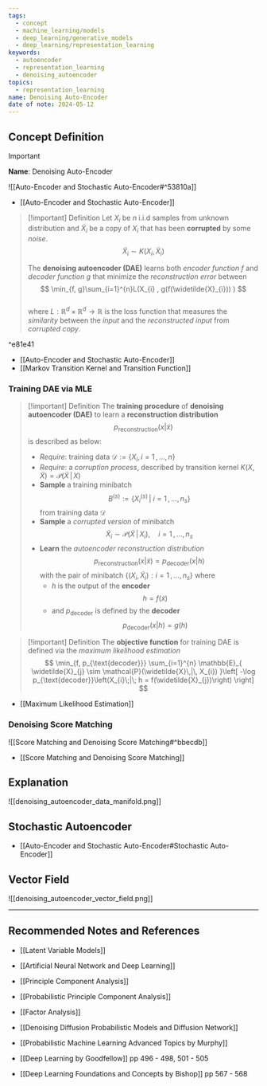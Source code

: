 ```yaml
---
tags:
  - concept
  - machine_learning/models
  - deep_learning/generative_models
  - deep_learning/representation_learning
keywords:
  - autoencoder
  - representation_learning
  - denoising_autoencoder
topics:
  - representation_learning
name: Denoising Auto-Encoder
date of note: 2024-05-12
---
```


## Concept Definition

>[!important]
>**Name**: Denoising Auto-Encoder

![[Auto-Encoder and Stochastic Auto-Encoder#^53810a]]

- [[Auto-Encoder and Stochastic Auto-Encoder]]

>[!important] Definition
>Let $X_{i}$ be $n$ i.i.d samples from unknown distribution and $\widetilde{X}_{i}$ be a copy of $X_{i}$ that has been **corrupted** by some *noise*. $$\widetilde{X}_{i} \sim K(X_{i}, \widetilde{X}_{i})$$
>
>The **denoising autoencoder (DAE)** learns both *encoder function* $f$ and *decoder function* $g$ that minimize the *reconstruction error* between 
>$$
>\min_{f, g}\sum_{i=1}^{n}L(X_{i} , g(f(\widetilde{X}_{i})) ) 
>$$   
>where $L: \mathbb{R}^{d} \times \mathbb{R}^{d} \to \mathbb{R}$ is the loss function that measures the *similarity* between the *input* and the *reconstructed input* from *corrupted copy*.

^e81e41

- [[Auto-Encoder and Stochastic Auto-Encoder]]
- [[Markov Transition Kernel and Transition Function]]


### Training DAE via MLE

>[!important] Definition
>The **training procedure** of **denoising autoencoder (DAE)** to learn a **reconstruction distribution** $$p_{\text{reconstruction}}(x | \tilde{x})$$ is described as below:
>- *Require*: training data $\mathcal{D}:= \{ X_{i}, i=1\,{,}\ldots{,}\,n \}$
>- *Require*: a *corruption process*, described by transition kernel $K(X, \widetilde{X}) = \mathcal{P}(\widetilde{X}\,|\, X)$
>- **Sample** a training minibatch $$B^{(s)} := \left\{ X_{i}^{(s)}\,|\; i=1\,{,}\ldots{,}\,n_{s} \right\}$$ from training data $\mathcal{D}$
>- **Sample** a *corrupted version* of minibatch $$\widetilde{X}_{i} \sim \mathcal{P}(\widetilde{X}\,|\, X_{i}), \quad i=1\,{,}\ldots{,}\,n_{s}$$
>- **Learn** the *autoencoder reconstruction distribution* $$p_{\text{reconstruction}}(x | \tilde{x}) = p_{\text{decoder}}(x | h)$$ with the pair of minibatch $\{(X_{i}, \widetilde{X}_{i} ): i=1\,{,}\ldots{,}\,n_{s}  \}$ where
>	-  $h$ is the output of the **encoder**$$h = f( \tilde{x})$$
>	- and $p_{\text{decoder}}$ is defined by the **decoder** $$p_{\text{decoder}}(x | h) = g(h)$$

>[!important] Definition
>The **objective function** for training DAE is defined via the *maximum likelihood estimation* 
>$$
>\min_{f, p_{\text{decoder}}} \sum_{i=1}^{n} \mathbb{E}_{ \widetilde{X}_{j} \sim \mathcal{P}(\widetilde{X}\,|\, X_{i}) }\left[  -\log p_{\text{decoder}}\left(X_{i}\;|\; h = f(\widetilde{X}_{j})\right)  \right]  
>$$

- [[Maximum Likelihood Estimation]]

### Denoising Score Matching

![[Score Matching and Denoising Score Matching#^bbecdb]]

- [[Score Matching and Denoising Score Matching]]

## Explanation

![[denoising_autoencoder_data_manifold.png]]


## Stochastic Autoencoder

- [[Auto-Encoder and Stochastic Auto-Encoder#Stochastic Auto-Encoder]]







## Vector Field

![[denoising_autoencoder_vector_field.png]]





-----------
##  Recommended Notes and References


- [[Latent Variable Models]]
- [[Artificial Neural Network and Deep Learning]]

- [[Principle Component Analysis]]
- [[Probabilistic Principle Component Analysis]]
- [[Factor Analysis]]

- [[Denoising Diffusion Probabilistic Models and Diffusion Network]]


- [[Probabilistic Machine Learning Advanced Topics by Murphy]]
- [[Deep Learning by Goodfellow]] pp 496 - 498, 501 - 505 
- [[Deep Learning Foundations and Concepts by Bishop]] pp 567 - 568